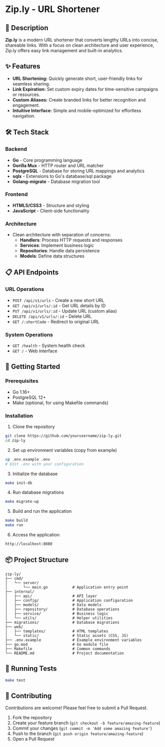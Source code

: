 # Zip.ly - URL Shortener

## 📝 Description  
**Zip.ly** is a modern URL shortener that converts lengthy URLs into concise, shareable links. With a focus on clean architecture and user experience, Zip.ly offers easy link management and built-in analytics.

## ✨ Features  
- **URL Shortening:** Quickly generate short, user-friendly links for seamless sharing.  
- **Link Expiration:** Set custom expiry dates for time-sensitive campaigns or resources.  
- **Custom Aliases:** Create branded links for better recognition and engagement.  
- **Intuitive Interface:** Simple and mobile-optimized for effortless navigation.

## 🛠️ Tech Stack

### Backend
- **Go** - Core programming language
- **Gorilla Mux** - HTTP router and URL matcher
- **PostgreSQL** - Database for storing URL mappings and analytics
- **sqlx** - Extensions to Go's database/sql package
- **Golang-migrate** - Database migration tool

### Frontend
- **HTML5/CSS3** - Structure and styling
- **JavaScript** - Client-side functionality

### Architecture
- Clean architecture with separation of concerns:
  - **Handlers**: Process HTTP requests and responses
  - **Services**: Implement business logic
  - **Repositories**: Handle data persistence
  - **Models**: Define data structures

## 📋 API Endpoints

### URL Operations
- `POST /api/v1/urls` - Create a new short URL
- `GET /api/v1/urls/:id` - Get URL details by ID
- `PUT /api/v1/urls/:id` - Update URL (custom alias)
- `DELETE /api/v1/urls/:id` - Delete URL
- `GET /:shortCode` - Redirect to original URL

### System Operations
- `GET /health` - System health check
- `GET /` - Web interface

## 🚀 Getting Started

### Prerequisites
- Go 1.16+
- PostgreSQL 12+
- Make (optional, for using Makefile commands)

### Installation

1. Clone the repository
```bash
git clone https://github.com/yourusername/zip-ly.git
cd zip-ly
```

2. Set up environment variables (copy from example)
```bash
cp .env.example .env
# Edit .env with your configuration
```

3. Initialize the database
```bash
make init-db
```

4. Run database migrations
```bash
make migrate-up
```

5. Build and run the application
```bash
make build
make run
```

6. Access the application
```
http://localhost:8080
```

## 📦 Project Structure

```
zip-ly/
├── cmd/
│   └── server/
│       └── main.go           # Application entry point
├── internal/
│   ├── api/                  # API layer
│   ├── config/               # Application configuration
│   ├── models/               # Data models
│   ├── repository/           # Database operations
│   ├── service/              # Business logic
│   └── utils/                # Helper utilities
├── migrations/               # Database migrations
├── web/
│   ├── templates/            # HTML templates
│   └── static/               # Static assets (CSS, JS)
├── .env.example              # Example environment variables
├── go.mod                    # Go module file
├── Makefile                  # Common commands
└── README.md                 # Project documentation
```

## 🧪 Running Tests

```bash
make test
```

## 🤝 Contributing

Contributions are welcome! Please feel free to submit a Pull Request.

1. Fork the repository
2. Create your feature branch (`git checkout -b feature/amazing-feature`)
3. Commit your changes (`git commit -m 'Add some amazing feature'`)
4. Push to the branch (`git push origin feature/amazing-feature`)
5. Open a Pull Request
